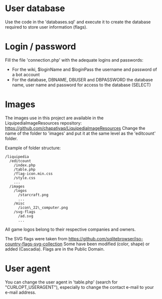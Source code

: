 User database
===============
Use the code in the 'databases.sql' and execute it to create the database required to store user information (flags).

Login / password
================

Fill the file 'connection.php' with the adequate logins and passwords:
* For the wiki, $loginName and $loginPass the username and password of a bot account
* For the database, DBNAME, DBUSER and DBPASSWORD the database name, user name and password for access to the database (SELECT)

Images
======

The images use in this project are available in the LiquipediaImageResources repository: https://github.com/chapatiyaq/LiquipediaImageResources
Change the name of the folder to 'images' and put it at the same level as the 'editcount' folder.

Example of folder structure:

```
/liquipedia
  /editcount
    /index.php
    /table.php
    /flag-icon.min.css
    /style.css
    ...
  /images
    /logos
      /starcraft.png
      ...
    /misc
      /icon\_22\_computer.png
    /svg-flags
      /ad.svg
      ...
```

All game logos belong to their respective companies and owners.

The SVG flags were taken from https://github.com/sqlitebrowser/iso-country-flags-svg-collection
Some have been modified (color, shape) or added (Cascadia). Flags are in the Public Domain.

User agent
==========
You can change the user agent in 'table.php' (search for "CURLOPT_USERAGENT"), especially to change the contact e-mail to your e-mail address.
